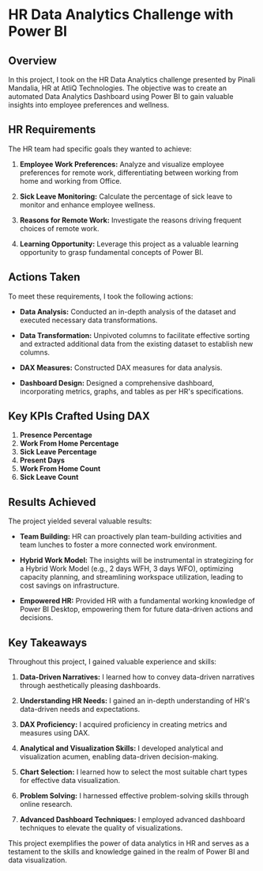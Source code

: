 # HR Data Analytics Challenge with Power BI

## Overview

In this project, I took on the HR Data Analytics challenge presented by Pinali Mandalia, HR at AtliQ Technologies. The objective was to create an automated Data Analytics Dashboard using Power BI to gain valuable insights into employee preferences and wellness.

## HR Requirements

The HR team had specific goals they wanted to achieve:

1. **Employee Work Preferences:** Analyze and visualize employee preferences for remote work, differentiating between working from home and working from Office.

2. **Sick Leave Monitoring:** Calculate the percentage of sick leave to monitor and enhance employee wellness.

3. **Reasons for Remote Work:** Investigate the reasons driving frequent choices of remote work.

4. **Learning Opportunity:** Leverage this project as a valuable learning opportunity to grasp fundamental concepts of Power BI.

## Actions Taken

To meet these requirements, I took the following actions:

- **Data Analysis:** Conducted an in-depth analysis of the dataset and executed necessary data transformations.

- **Data Transformation:** Unpivoted columns to facilitate effective sorting and extracted additional data from the existing dataset to establish new columns.

- **DAX Measures:** Constructed DAX measures for data analysis.

- **Dashboard Design:** Designed a comprehensive dashboard, incorporating metrics, graphs, and tables as per HR's specifications.

## Key KPIs Crafted Using DAX

1. **Presence Percentage**
2. **Work From Home Percentage**
3. **Sick Leave Percentage**
4. **Present Days**
5. **Work From Home Count**
6. **Sick Leave Count**

## Results Achieved

The project yielded several valuable results:

- **Team Building:** HR can proactively plan team-building activities and team lunches to foster a more connected work environment.

- **Hybrid Work Model:** The insights will be instrumental in strategizing for a Hybrid Work Model (e.g., 2 days WFH, 3 days WFO), optimizing capacity planning, and streamlining workspace utilization, leading to cost savings on infrastructure.

- **Empowered HR:** Provided HR with a fundamental working knowledge of Power BI Desktop, empowering them for future data-driven actions and decisions.

## Key Takeaways

Throughout this project, I gained valuable experience and skills:

1. **Data-Driven Narratives:** I learned how to convey data-driven narratives through aesthetically pleasing dashboards.

2. **Understanding HR Needs:** I gained an in-depth understanding of HR's data-driven needs and expectations.

3. **DAX Proficiency:** I acquired proficiency in creating metrics and measures using DAX.

4. **Analytical and Visualization Skills:** I developed analytical and visualization acumen, enabling data-driven decision-making.

5. **Chart Selection:** I learned how to select the most suitable chart types for effective data visualization.

6. **Problem Solving:** I harnessed effective problem-solving skills through online research.

7. **Advanced Dashboard Techniques:** I employed advanced dashboard techniques to elevate the quality of visualizations.

This project exemplifies the power of data analytics in HR and serves as a testament to the skills and knowledge gained in the realm of Power BI and data visualization.


